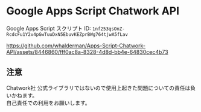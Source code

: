 # Google Apps Script Chatwork API

Google Apps Script スクリプト ID: `1nf253qsOnZ-RcdcFu1Y2v4pGwTuuDxN5EbuvKEZprBWg764tjwA5fLav`

https://github.com/whalderman/Apps-Script-Chatwork-API/assets/8446860/fff0ac8a-8328-4d8d-bb4e-64830cec4b73

## 注意
Chatwork社 公式ライブラリではないので使用上起きた問題についての責任は負いかねます。  
自己責任での利用をお願いします。
